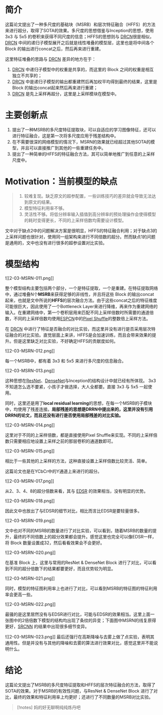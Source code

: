 # 简介
这篇论文提出了一种多尺度的基础块（MSRB）和层次特征融合（HFFS）的方法来进行超分，取得了SOTA的效果。多尺度的思想借鉴与Inception的思想，使用 3x3 与 5x5 的卷积来获得不同尺度的信息；HFFS的思想则与 [DRCN](https://zhuanlan.zhihu.com/p/76868378)很是相似，[DRCN](https://zhuanlan.zhihu.com/p/76868378) 中间的递归子模型展开之后就是线性堆叠的模型层，这里也是将中间各个 Block 的输出进行concat之后，然后再来进行重建。

这里特征堆叠的思路与 [DRCN](https://zhuanlan.zhihu.com/p/76868378) 差异的地方在于：
1. [DRCN](https://zhuanlan.zhihu.com/p/76868378) 中递归子模型中的权重是共享的，而这里的 Block 之间的权重是相互独立不共享的；
2. [DRCN](https://zhuanlan.zhihu.com/p/76868378) 中是递归子模型的输出都重建然后再加权平均得到最终的结果，这里是 Block 的输出concat起来然后再来进行重建；
3. [DRCN](https://zhuanlan.zhihu.com/p/76868378) 是先上采样再超分，这里是上采样模块在模型中。
# 主要创新点 
 1. 提出了一种MSRB的多尺度特征提取块，可以自适应的学习图像特征，还可以进行特征融合，这是第一次将多尺度应用于残差结构中。  
 2. 在不需要很深的网络模型的情况下，MSRN的效果就已经超过其他SOTA的模型，并且可以直接推广到其他的一些重建任务中。  
 3. 提出了一种简单的HFFS的特征融合方法，其可以简单地推广到任意的上采样尺度中。

# Motivation：当前模型的缺点 

> 1. 较难复现。缺乏原文的超参配置，一些训练技巧的差异就会导致无法达到原文的结果。  
> 2. 模型特征利用率不够。  
> 3. 灵活性不够。将低分辨率输入插值到高分辨率的预处理操作会使得模型的耗时变得更长，不同的上采样倍数均需要设计模型。

文中对于缺点2中的问题解决方案是很明显，HFFS的特征融合利用；对于缺点3的上采样问题也很针对，使用同一组架构来进行不同倍数的超分。然而缺点1的问题是通用的，文中也没有进行很多的超参设置对比实验。

# 模型结构
![[2-03-MSRN-011.png]]

整个模型结构主要包括两个部分，一个是特征提取，一个是重建。在特征提取网络中，通过堆叠N个**MSRB**来获得足够的非线性，并且将这些 Block 的输出concat起来，也就是文中所说的**HFFS**的层次融合方法。由于这些concat之后的特征维度可能很巨大，因此使用了一个Bottleneck Layer来进行降维，再来作为重建网络的输入。在重建网络中，第一个卷积层用来匹配不同上采样倍数时所需要的通道倍数，不同的上采样倍数均使用[ESPCN](https://zhuanlan.zhihu.com/p/76338220)中的[Pixel Shuffle](https://zhida.zhihu.com/search?content_id=105212630&content_type=Article&match_order=1&q=Pixel+Shuffle&zhida_source=entity)的整数倍上采样方法。

在 [DRCN](https://zhuanlan.zhihu.com/p/76868378) 中进行了特征是否融合的对比实验，而这里并没有进行是否采用层次特征融合的对比实验。直觉层面上来讲，HFFS是会加速训练，而且会带来效果的提升。但是这里缺乏对比实验，不好确定HFFS的贡献度如何。

![[2-03-MSRN-012.png]]

每一个MSRB中，都有着 3x3 和 5x5 来进行多尺度的信息融合。

![[2-03-MSRN-013.png]]

这种思想在[ResNet](https://zhida.zhihu.com/search?content_id=105212630&content_type=Article&match_order=1&q=ResNet&zhida_source=entity)、[DenseNet](https://zhida.zhihu.com/search?content_id=105212630&content_type=Article&match_order=1&q=DenseNet&zhida_source=entity)与Inception的结构设计中就已经有所体现。 3x3 不知道怎么选不要紧，小孩子才做选择，大人全都要。直接 3x3 与 5x5 一起使用。

同时，这里还是用了**local residual learning**的思想，在每一个MSRB的子模块中，均使用了残差连接。**局部残差的思想是DRRN中提出来的，这里并没有引用DRRN的论文，而且还没有进行是否使用局部残差的对比实验。**

![[2-03-MSRN-014.png]]

这里对于不同的上采样倍数，都是直接使用Pixel Shuffle来实现。不同的上采样倍数只需要相应地设置上采样之前的那层卷积的通道数即可。

![[2-03-MSRN-015.png]]

相比于一些其他的上采样的方法，这种直接设置上采样倍数比较灵活、简单。

这篇论文也是在YCbCr中的Y通道上来进行的超分。

![[2-03-MSRN-017.png]]

从2、3、4、8的超分倍数来看，其与 [EDSR](https://zhida.zhihu.com/search?content_id=105212630&content_type=Article&match_order=1&q=EDSR&zhida_source=entity) 的效果相当，没有明显的优势。

![[2-03-MSRN-018.png]]

因此文中也放出了与EDSR的细节对比，相比而言比EDSR是要轻量很多。

![[2-03-MSRN-019.png]]

文中也对不同的MSRB的数量进行了对比实验，可以看到，随着MSRB的数量的提升，最终的不同倍数上的超分效果都会提升。感觉这里也完全可以像EDSR一样，将 Block 数量设置成32，然后看看效果会不会更好。

![[2-03-MSRN-020.png]]

在基准 Block 上，这里与常用的ResNet & DenseNet  Block 进行了对比，可以看到不同的超分倍数下的结果都要更好，而且优势较为明显。

![[2-03-MSRN-021.png]]

同时，模型的特征图利用率上也进行了对比，可以看到MSRB的特征图的特征利用率会更高一些。

![[2-03-MSRN-022.png]]

最骚的是这里居然没有与EDSR进行对比，可能与EDSR的效果相当。这里上面一张图中的2倍倍数下模型的结构均出现了条纹的异变；下面图中MSRN的线复原得更好，[SRCNN](https://zhuanlan.zhihu.com/p/76520991) 的结果中出现很多细节变异。

![[2-03-MSRN-023.png]]
最后还强行在高斯降噪与去雾上做了点实验，表明其通用性。但是并没有与其他的降噪和去雾的算法进行效果对比，感觉这里并不能说明什么。

# 结论

这篇论文提出了MSRB的多尺度特征提取和HFFS的层次特征融合的方法，取得了SOTA的效果。对于MSRB的有效性问题，与ResNet & DenseNet  Block 进行了对比，最终的效果和特征利用率上均更好；还进行了不同数量的MSRB对比实验。

> [!notes] 妈的好无聊啊纯纯炼丹吧